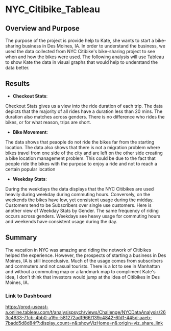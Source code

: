 # NYC_Citibike_Tableau

## Overview and Purpose

The purpose of the project is provide help to Kate, she wants to start a bike-sharing business in Des Moines, IA. In order to understand the business, we used the data collected from NYC Citibike's bike-sharing project to see when and how the bikes were used. The following analysis will use Tableau to show Kate the data in visual graphs that would help to understand the data better.

## Results

- **Checkout Stats**:

Checkout Stats gives us a view into the ride duration of each trip. The data depicts that the majority of all rides have a duration less than 20 mins. The duration also matches across genders. There is no difference who rides the bikes, or for what reason, trips are short.

- **Bike Movement**:

The data shows that peaople do not ride the bikes far from the starting location. The data also shows that there is not a migration problem where bikes travel from one side of the city and are left on the other side creating a bike location management problem. This could be due to the fact that people ride the bikes with the purpose to enjoy a ride and not to reach a certain popular location

- **Weekday Stats**:

During the weekdays the data displays that the NYC Citibikes are used heavily during weekday during commuting hours. Conversely, on the weekends the bikes have low, yet consistent usage during the midday. Customers tend to be Subscribers over single use customers. Here is another view of Weekday Stats by Gender. The same frequency of riding occurs across genders. Weekdays see heavy usage for commuting hours and weekends have consistent usage during the day.

## Summary
The vacation in NYC was amazing and riding the network of Citibikes helped the experience. However, the prospects of starting a business in Des Moines, IA is still inconclusive. Much of the usage comes from subscribers and commuters and not casual tourists. There is a lot to see in Manhattan and without a commuting map or a landmark map to compliment Kate's idea, I don't think that investors would jump at the idea of Citibikes in Des Moines, IA.

### Link to Dashboard
https://prod-useast-a.online.tableau.com/t/analysispsych/views/Challenge/NYCDataAnalysis/263c4833-71cb-4bb0-a19c-581272adf966/139c4842-6fd1-445d-aaeb-7badd5d8d84f?:display_count=n&:showVizHome=n&:origin=viz_share_link
